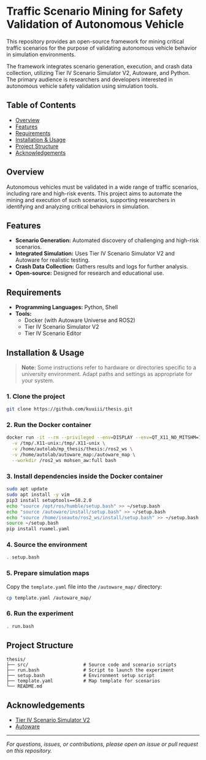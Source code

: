 # Traffic Scenario Mining for Safety Validation of Autonomous Vehicle

This repository provides an open-source framework for mining critical traffic scenarios for the purpose of validating autonomous vehicle behavior in simulation environments.

The framework integrates scenario generation, execution, and crash data collection, utilizing Tier IV Scenario Simulator V2, Autoware, and Python. The primary audience is researchers and developers interested in autonomous vehicle safety validation using simulation tools.

## Table of Contents

- [Overview](#overview)
- [Features](#features)
- [Requirements](#requirements)
- [Installation & Usage](#installation--usage)
- [Project Structure](#project-structure)
- [Acknowledgements](#acknowledgements)

## Overview

Autonomous vehicles must be validated in a wide range of traffic scenarios, including rare and high-risk events. This project aims to automate the mining and execution of such scenarios, supporting researchers in identifying and analyzing critical behaviors in simulation.

## Features

- **Scenario Generation:** Automated discovery of challenging and high-risk scenarios.
- **Integrated Simulation:** Uses Tier IV Scenario Simulator V2 and Autoware for realistic testing.
- **Crash Data Collection:** Gathers results and logs for further analysis.
- **Open-source:** Designed for research and educational use.

## Requirements

- **Programming Languages:** Python, Shell
- **Tools:**
  - Docker (with Autoware Universe and ROS2)
  - Tier IV Scenario Simulator V2
  - Tier IV Scenario Editor

## Installation & Usage

> **Note:** Some instructions refer to hardware or directories specific to a university environment. Adapt paths and settings as appropriate for your system.

### 1. Clone the project

```bash
git clone https://github.com/kuuiii/thesis.git
```

### 2. Run the Docker container

```bash
docker run -it --rm --privileged --env=DISPLAY --env=QT_X11_NO_MITSHM=1 \
  -v /tmp/.X11-unix:/tmp/.X11-unix \
  -v /home/autolab/mp_thesis/thesis:/ros2_ws \
  -v /home/autolab/autoware_map:/autoware_map \
  --workdir /ros2_ws mohsen_aw:full bash
```

### 3. Install dependencies inside the Docker container

```bash
sudo apt update
sudo apt install -y vim
pip3 install setuptools==58.2.0
echo "source /opt/ros/humble/setup.bash" >> ~/setup.bash
echo "source /autoware/install/setup.bash" >> ~/setup.bash
echo "source /home/iseauto/ros2_ws/install/setup.bash" >> ~/setup.bash
source ~/setup.bash
pip install ruamel.yaml
```

### 4. Source the environment

```bash
. setup.bash
```

### 5. Prepare simulation maps

Copy the `template.yaml` file into the `/autoware_map/` directory:

```bash
cp template.yaml /autoware_map/
```

### 6. Run the experiment

```bash
. run.bash
```

## Project Structure

```
thesis/
├── src/                    # Source code and scenario scripts
├── run.bash                # Script to launch the experiment
├── setup.bash              # Environment setup script
├── template.yaml           # Map template for scenarios
└── README.md
```

## Acknowledgements

- [Tier IV Scenario Simulator V2](https://github.com/tier4/scenario_simulator_v2)
- [Autoware](https://github.com/autowarefoundation/autoware)

---

*For questions, issues, or contributions, please open an issue or pull request on this repository.*
